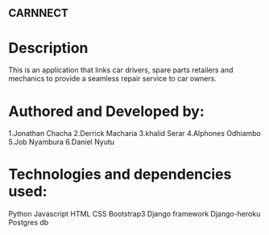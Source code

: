 ## CARNNECT

# Description
 This is an application that links car drivers, spare parts retailers and mechanics to provide a seamless repair service to car owners.

# Authored and Developed by:
1.Jonathan Chacha
2.Derrick Macharia
3.khalid Serar
4.Alphones Odhiambo
5.Job Nyambura
6.Daniel Nyutu

# Technologies and dependencies used:
Python
Javascript
HTML
CSS
Bootstrap3
Django framework
Django-heroku
Postgres db
